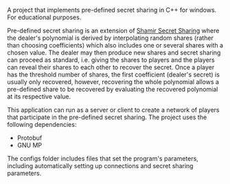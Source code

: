 A project that implements pre-defined secret sharing in C++ for windows. For educational purposes.

Pre-defined secret sharing is an extension of [Shamir Secret Sharing](https://en.wikipedia.org/wiki/Shamir%27s_secret_sharing) where the dealer's polynomial is derived by interpolating random shares (rather than choosing coefficients) which also includes one or several shares with a chosen value. The dealer may then produce new shares and secret sharing can proceed as standard, i.e. giving the shares to players and the players can reveal their shares to each other to recover the secret. Once a player has the threshold number of shares, the first coefficient (dealer's secret) is usually only recovered, however, recovering the whole polynomial allows a pre-defined share to be recovered by evaluating the recovered polynomial at its respective value.

This application can run as a server or client to create a network of players that participate in the pre-defined secret sharing. The project uses the following dependencies:
- Protobuf
- GNU MP

The configs folder includes files that set the program's parameters, including automatically setting up connections and secret sharing parameters.

